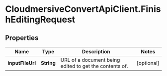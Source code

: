 # CloudmersiveConvertApiClient.FinishEditingRequest

## Properties
Name | Type | Description | Notes
------------ | ------------- | ------------- | -------------
**inputFileUrl** | **String** | URL of a document being edited to get the contents of. | [optional] 


